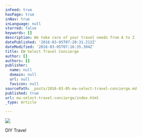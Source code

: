 ```yaml
---
inFeed: true
hasPage: true
inNav: true
inLanguage: null
starred: false
keywords: []
description: We take care of your travel needs from A to Z
datePublished: '2016-03-05T07:20:31.212Z'
dateModified: '2016-03-05T07:16:35.304Z'
title: EW Select Travel Concierge
author: []
authors: []
publisher:
  name: null
  domain: null
  url: null
  favicon: null
sourcePath: _posts/2016-03-05-ew-select-travel-concierge.md
published: true
url: ew-select-travel-concierge/index.html
_type: Article

---
```

![](https://the-grid-user-content.s3-us-west-2.amazonaws.com/83a74cb7-bf67-45b9-aaf7-397a7c535506.jpg)

DIY Travel